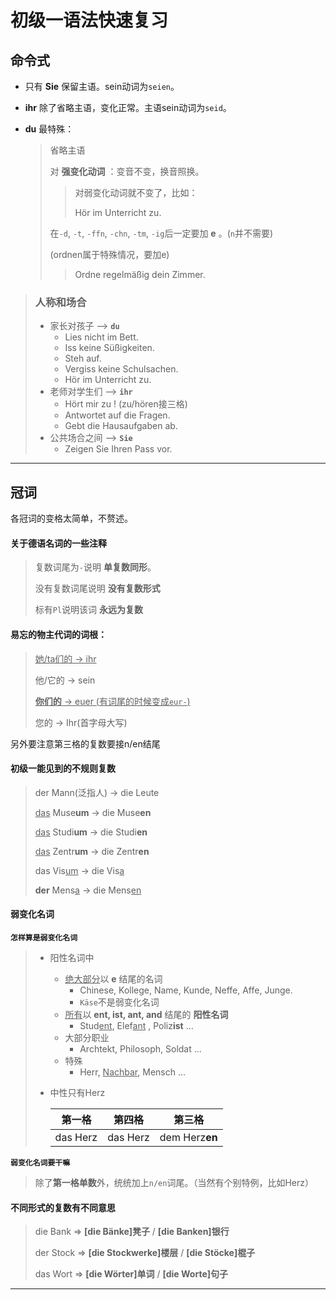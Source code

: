# 初级一语法快速复习

## 命令式

- 只有 **Sie** 保留主语。sein动词为`seien`。

- **ihr** 除了省略主语，变化正常。主语sein动词为`seid`。

- **du** 最特殊：

  > 省略主语
  >
  > 对 **强变化动词** ：变音不变，换音照换。
  >
  > > 对弱变化动词就不变了，比如：
  > >
  > > Hör im Unterricht zu.
  >
  > 在`-d`, `-t`, `-ffn`, `-chn`, `-tm`, `-ig`后一定要加 **e** 。(`n`并不需要)
  >
  > (ordnen属于特殊情况，要加e)
  >
  > > Ordne regelmäßig dein Zimmer.

> ### 人称和场合
>
> - 家长对孩子 ——> **`du`**
>   - Lies nicht im Bett.
>   - Iss keine Süßigkeiten.
>   - Steh auf.
>   - Vergiss keine Schulsachen.
>   - Hör im Unterricht zu.
> - 老师对学生们 ——> **`ihr`**
>   - Hört mir zu ! (zu/hören接三格)
>   - Antwortet auf die Fragen.
>   - Gebt die Hausaufgaben ab.
> - 公共场合之间 ——> **`Sie`**
>   - Zeigen Sie Ihren Pass vor.



------

## 冠词

各冠词的变格太简单，不赘述。

#### 关于德语名词的一些注释

> 复数词尾为`-`说明 **单复数同形**。
>
> 没有复数词尾说明 **没有复数形式**
>
> 标有`Pl`说明该词 **永远为复数**

#### 易忘的物主代词的词根：

> <u>她/ta们的 -> ihr</u>
>
> 他/它的 -> sein
>
> <u>**你们的** -> euer (有词尾的时候变成`eur-`)</u>
>
> 您的 -> Ihr(首字母大写)

另外要注意第三格的复数要接n/en结尾

#### 初级一能见到的不规则复数

> der Mann(泛指人) -> die Leute
>
> <u>das</u> Muse**um** -> die Muse**en**
>
> <u>das</u> Studi**um** -> die Studi**en**
>
> <u>das</u> Zentr**um** -> die Zentr**en**
>
> das Vis<u>um</u> -> die Vis<u>a</u>
>
> **der** Mens<u>a</u> -> die Mens<u>en</u>

#### 弱变化名词

**`怎样算是弱变化名词`**

> - 阳性名词中
>
>   - <u>绝大部分</u>以 **e** 结尾的名词
>     - Chinese, Kollege, Name, Kunde, Neffe, Affe, Junge.
>     - `Käse`不是弱变化名词
>   - <u>所有</u>以 **ent, ist, ant, and** 结尾的 **阳性名词**
>     - Stud<u>ent</u>, Elef<u>ant</u> , Poliz**ist** ...
>   - 大部分职业
>     - Archtekt, Philosoph, Soldat ...
>   - 特殊
>     - Herr, <u>Nachbar</u>, Mensch ...
>
> - 中性只有Herz
>
>   | 第一格   | 第四格   | 第三格         |
>   | -------- | -------- | -------------- |
>   | das Herz | das Herz | dem Herz**en** |

**`弱变化名词要干嘛`**

> 除了**第一格单数**外，统统加上`n/en`词尾。（当然有个别特例，比如Herz）

#### 不同形式的复数有不同意思

> die Bank => **[die Bänke]凳子** / **[die Banken]银行**
>
> der Stock => **[die Stockwerke]楼层** / **[die Stöcke]棍子**
>
> das Wort => **[die Wörter]单词** / **[die Worte]句子**



------




